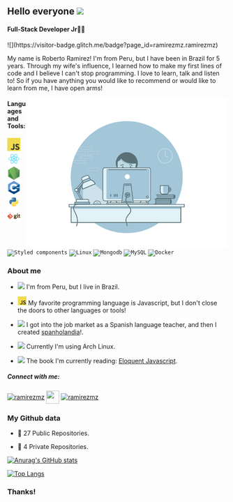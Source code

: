 <h2> Hello everyone <img src="https://media.giphy.com/media/hvRJCLFzcasrR4ia7z/giphy.gif" width="25px"></h2>

<h4>Full-Stack Developer Jr🧑‍💻</h4> 
![](https://visitor-badge.glitch.me/badge?page_id=ramirezmz.ramirezmz)
<p>My name is Roberto Ramirez! I'm from Peru, but I have been in Brazil for 5 years. Through my wife's influence, I learned how to make my first lines of code and I believe I can't stop programming. I love to learn, talk and listen to! So if you have anything you would like to recommend or would like to learn from me, I have open arms!
</p>


<img align="right" alt="GIF" width="460" src="./Pictures/wasting_time.gif"/>

<h4> Languages and Tools: </h4>

<code><img height="30" title="Javascript" src="https://raw.githubusercontent.com/github/explore/80688e429a7d4ef2fca1e82350fe8e3517d3494d/topics/javascript/javascript.png" /></code>
<code><img height="30" title="Reactjs" src="https://raw.githubusercontent.com/github/explore/80688e429a7d4ef2fca1e82350fe8e3517d3494d/topics/react/react.png" /></code>
<code><img height="30" title="Nodejs" src="https://raw.githubusercontent.com/github/explore/80688e429a7d4ef2fca1e82350fe8e3517d3494d/topics/nodejs/nodejs.png" /></code>
<code><img height="30" title="C++" src="https://raw.githubusercontent.com/github/explore/80688e429a7d4ef2fca1e82350fe8e3517d3494d/topics/cpp/cpp.png" /></code>
<code><img height="30" title="Python" src="https://raw.githubusercontent.com/github/explore/80688e429a7d4ef2fca1e82350fe8e3517d3494d/topics/python/python.png" /></code>
<code><img height="30" title="Git" src="https://raw.githubusercontent.com/github/explore/80688e429a7d4ef2fca1e82350fe8e3517d3494d/topics/git/git.png" /></code>
<code><img height="30" title="Styled components" src="https://img.icons8.com/emoji/48/000000/nail-polish-.png" /></code>
<code><img height="30" title="Linux" src="https://img.icons8.com/color/48/000000/linux--v2.png"/></code>
<code><img height="30" title="Mongodb" src="https://img.icons8.com/color/48/000000/mongodb.png"/></code>
<code><img height="30" title="MySQL"  src="https://img.icons8.com/color/48/26e07f/mysql-logo.png"/></code>
<code><img height="30" title="Docker" src="https://img.icons8.com/fluent/48/000000/docker.png"/></code>


<h3> About me</h3>

* <img height="22" src="https://img.icons8.com/color/48/fa314a/peru.png"/> I'm from Peru, but I live in Brazil.
* <img height="20" src="https://raw.githubusercontent.com/github/explore/80688e429a7d4ef2fca1e82350fe8e3517d3494d/topics/javascript/javascript.png"> My favorite programming language is Javascript, but I don't close the doors to other languages or tools!
* <img height="24" src="https://img.icons8.com/color/48/000000/teacher.png"/> I got into the job market as a Spanish language teacher, and then I created [spanholandia](https://www.instagram.com/spanholandia/)!.

* <img height="20"  src="https://img.icons8.com/material-rounded/24/4a90e2/arch-linux.png"/> Currently I'm using Arch Linux.
* <img height="26" src="https://img.icons8.com/fluency/48/26e07f/reading.png"/> The book I'm currently reading: [Eloquent Javascript](https://eloquentjavascript.net/).


<h5 align="left">Connect with me:</h5>
<p align="left">

<a href="https://linkedin.com/in/ramirezmz" target="blank"><img align="center" src="https://img.icons8.com/ios-glyphs/30/4a90e2/linkedin.png" alt="ramirezmz" height="30" width="30" /></a>
<a href="https://www.instagram.com/robertopramirez/" target="blank"><img align="center" src="https://img.icons8.com/fluency/48/4a90e2/instagram-new.png" height="30" width="30" /></a>
<a href="https://dev.to/ramirezmz" target="blank"><img align="center" src="https://img.icons8.com/windows/32/000000/dev.png" alt="ramirezmz" height="30" width="30" /></a>

</p>


### **My Github data**

* 📜 27 Public Repositories.

* 🔑 4 Private Repositories. 


 
 
[![Anurag's GitHub stats](https://github-readme-stats.vercel.app/api?username=ramirezmz&hide=issues&show_icons=true&theme=dracula)](https://github.com/anuraghazra/github-readme-stats)



[![Top Langs](https://github-readme-stats.vercel.app/api/top-langs/?username=ramirezmz&layout=compact)](https://github.com/anuraghazra/github-readme-stats)


<h3>Thanks!</h3>
